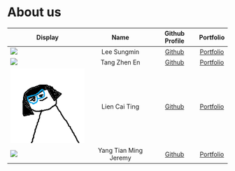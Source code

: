 # About us

| Display                                                                                   |         Name          |              Github Profile               |                                                 Portfolio                                                 |
|-------------------------------------------------------------------------------------------|:---------------------:|:-----------------------------------------:|:---------------------------------------------------------------------------------------------------------:|
| ![](https://github.com/AY2324S1-CS2113T-W11-2/tp/assets/69474977/252865bb-811e-48b1-9777-6c01b98500b1) |      Lee Sungmin      | [Github](https://github.com/woodenclock)  | [Portfolio](https://ay2324s1-cs2113t-w11-2.github.io/tp/team/woodenclock.html) |
| ![](https://via.placeholder.com/100.png?text=Photo) |     Tang Zhen En      |  [Github](https://github.com/tangzhenen)  |                                     [Portfolio](https://ay2324s1-cs2113t-w11-2.github.io/tp/team/tangzhenen.html)                                     |
| ![](images/person.png) |     Lien Cai Ting     |    [Github](https://github.com/lctxct)    |        [Portfolio](https://github.com/AY2324S1-CS2113T-W11-2/tp/blob/master/docs/team/caiting.md)         |
| ![](https://via.placeholder.com/100.png?text=Photo) | Yang Tian Ming Jeremy | [Github](https://github.com/imaginarys96) |        [Portfolio](https://ay2324s1-cs2113t-w11-2.github.io/tp/team/imaginarys96.html)                                     |
